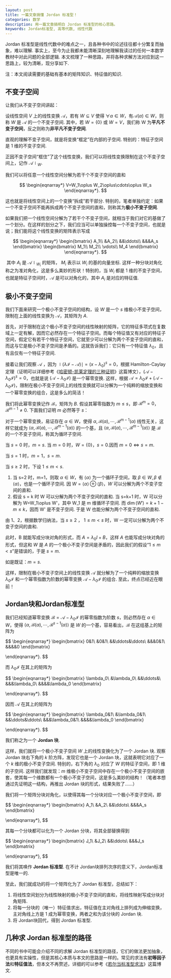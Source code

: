 ```yaml
---
layout: post
title: 一篇文章搞懂 Jordan 标准型！
categories: 数学
description: 用一篇文章搞明白 Jordan 标准型的核心思路。
keywords: Jordan标准型, 高等代数, 线性代数
---
```


Jordan 标准型是线性代数中的难点之一，且各种书中的论述往往都十分繁复而抽象，难以理解. 事实上，至今为止我都未能清晰深刻地理解我读过的任何一本数学教材中对此问题的全部逻辑. 本文梳理了一种思路，并将各种求解方法对应到这一思路上，较为清晰，现分享如下.

注：本文阅读需要的基础有基本的矩阵知识、特征值的知识.

## 不变子空间

让我们从不变子空间讲起：

设线性空间 $V$ 上的线性变换 $\mathcal{A}$，若有 $W \subseteq V$ 使得 $\forall \alpha \in W$，有$\mathcal{A}(\alpha)\in W$，则称 $W$ 是 $\mathcal{A}$ 的一个不变子空间. 其中，若 $W = \{0\}$ 或 $W=V$，我们称 W 为**平凡不变子空间**，反之则称为**非平凡不变子空间**.

直观的理解不变子空间，就是将变换“框定”在内部的子空间. 特别的：特征子空间是 $1$ 维的不变子空间.

正因不变子空间“框住”了这个线性变换，我们可以将线性变换限制在这个不变子空间上，记作 $\mathcal{A}\mid_W$.

我们可以将任意一个线性空间分解为若干个不变子空间的直和

$$
\begin{eqnarray*}
V=W_1\oplus W_2\oplus\cdots\oplus W_s
\end{eqnarray*}.
$$

这也就是将线性空间上的一个变换“拆成”若干部分. 特别的，笔者单独约定：如果一个不变子空间不能再拆成两个不变子空间的直和，则称其为**极小不变子空间**.

如果我们把一个线性空间分解为了若干个不变子空间，就相当于我们对它的基做了一个划分。在这样的划分之下，我们应当可以单独操控每一个不变子空间，也就是说；我们能将这个线性变换的矩阵表示写成

$$
\begin{eqnarray*}
\begin{bmatrix}
A_1\\
&A_2\\
&&\ddots\\
&&&A_s
\end{bmatrix}
\begin{bmatrix}
M_1\\
M_2\\
\vdots\\
M_4
\end{bmatrix}
\end{eqnarray*}.
$$

​	其中 $A_i$ 是 $\mathcal{A}\mid_{W_i}$ 的矩阵， $M_i$ 表示以 $W_i$ 的基的向量坐标. 这样一种分块对角化称之为准对角化，这是多么美妙的形状！特别的，当 $W_i$ 都是 $1$ 维的不变子空间，也就是特征子空间时，$\mathcal{A}$ 是可以对角化的，其中 $A_i$ 是对应的特征值.

## 极小不变子空间

我们下面来研究一个极小不变子空间的结构，设 $W$ 是一个 $s$ 维极小不变子空间，限制在上面的线性变换为 $\mathcal{A}$，其矩阵为 $A$.

首先，对于限制在这个极小不变子空间的线性映射的矩阵，它的特征多项式在复数域上一定有解，因而它必然存在一个特征子空间。而每个特征值又有对应的特征子空间，假定它有若干个特征子空间，它就至少可以分解为两个不变子空间的直和，而这与它是极小不变子空间是矛盾的。这就告诉我们：它只有一个特征值 $\lambda_0$，且有且仅有一个特征子空间.

接着让我们观察 $\mathcal{A}$ ，因为 $\mid(\lambda \mathcal{I}-\mathcal{A})\mid=(x-\lambda_0)^s=0$，根据 Hamilton-Caylay 定理（证明可以详细参考《[哈密顿-凯莱定理的三种证明](https://blog.csdn.net/qq_35649707/article/details/104789846)》这篇博文），$(\mathcal{A}-\lambda_0\mathcal{I})^s=0$，也就是说 $(\mathcal{A}-\lambda_0\mathcal{I})$ 是一个幂零变换. 这样，根据 $\mathcal{A}=\lambda_0\mathcal{I}+(\mathcal{A}-\lambda_0\mathcal{I})$，限制在极小不变子空间上的线性变换就可以分解为一个纯粹的缩放变换和一个幂零变换的组合，这是多么的简洁！

我们将此幂零变换记作 $\mathcal{B}$，矩阵为 $B$. 假设其幂零指数为 $m\le s$，即 $\mathcal{B}^m=0$，$\mathcal{B}^{m-1}\not= 0$.  下面我们证明 $m$ 必然等于 $s$：

对于一个幂零变换，易证存在 $\alpha\in W$，使得 $\alpha,\mathcal{B}(\alpha),\cdots,\mathcal{B}^{m-1}(\alpha)$ 线性无关，这样它就成为 $\left\langle\alpha,\mathcal{B}(\alpha),\cdots,\mathcal{B}^{m-1}(\alpha)\right\rangle$ 的一个基，且 $\left\langle\alpha,\mathcal{B}(\alpha),\cdots,\mathcal{B}^{m-1}(\alpha)\right\rangle$ 是 $\mathcal{B}$ 的一个不变子空间，称其为循环子空间.

当 $s=0$ 时，$m=s$. 当 $m=0$ 时，$W=\{0\}$，$s=0$.因而 $m=0\Leftrightarrow s=m$.

当 $s=1$ 时，$m=1$，$s=m$.

当 $s\ge 2$ 时，下设 $1\le m<s$.

1. 当 s=2 时，m=1，则取 $\alpha\in W$，有 $\langle\alpha\rangle$ 为一个循环子空间，取 $\beta\in W,\beta\notin\langle\alpha\rangle$，也是一个循环子空间. 因 $W=\langle\alpha\rangle\oplus\langle\beta\rangle$，$W$ 可以分解为两个不变子空间的直和.
2. 假设 s = k 时 W 可以分解为两个不变子空间的直和. 当 s=k+1 时，W 可以分解为 W=W_1\oplus W'，其中 W_1 是 m 维循环子空间. 而 $\dim(W')=k+1-m\le k$，因而 W' 是不变子空间. 于是 W 也能分解为两个不变子空间的直和.

由 1、2，根据数学归纳法，当 $s\ge 2$ ， $1\le m<s$ 时，W 一定可以分解为两个不变子空间的直和.

此时，B 就能写成分块对角的形式，而 $A=\lambda_0 I+B$，这样 $A$ 也能写成分块对角的形式，但这和 $W$ 是 $A$ 的一个极小不变子空间是矛盾的，因此我们的假设“$1\le m<s$”是错误的，于是 $s=m$.

如是既证：$m=s$.

这样，限制在极小不变子空间上的线性变换 $\mathcal{A}$ 就分解为了一个纯粹的缩放变换 $\lambda_0\mathcal{I}$ 和一个幂零指数为阶数的幂零变换 $\mathcal{A}-\lambda_0\mathcal{I}$ 的组合. 至此，终点已经近在眼前！

## Jordan块和Jordan标准型

我们已经知道幂零变换 $\mathcal{B}=\mathcal{A}-\lambda_0\mathcal{I}$ 的幂零指数为阶数 $s$，则必然存在 $\alpha\in W$，使得 $\left\langle\alpha,\mathcal{B}(\alpha),\cdots,\mathcal{B}^{s-1}(\alpha)\right\rangle$ 是 $W$ 的一个基，容易看出，$\mathcal{B}$ 在这组基上的矩阵为

$$
\begin{eqnarray*}
\begin{bmatrix}
0&1\\
&0&1\\
&&\ddots&\ddots\\
&&&0&1\\
&&&&0
\end{bmatrix}

\end{eqnarray*}.
$$

而 $\lambda_0\mathcal{I}$ 在其上的矩阵为

$$
\begin{eqnarray*}
\begin{bmatrix}
\lambda_0\\
&\lambda_0\\
&&\ddots&\\
&&&\lambda_0\\
&&&&\lambda_0
\end{bmatrix}

\end{eqnarray*}.
$$

因而 $\mathcal{A}$ 在其上的矩阵为

$$
\begin{eqnarray*}
\begin{bmatrix}
\lambda_0&1\\
&\lambda_0&1\\
&&\ddots&\ddots\\
&&&\lambda_0&1\\
&&&&\lambda_0
\end{bmatrix}

\end{eqnarray*}.
$$

我们称之为一个 **Jordan 块**.

这样，我们就将一个极小不变子空间 $W$ 上的线性变换化为了一个 Jordan 块. 观察 Jordan 块右下角的 $k$ 阶方阵，发现它也是一个 Jordan 块，这就表明它对应了一个 $k$ 维的极小不变子空间. 特别的，右下角的 $\lambda_0$ 对应了 $W$ 的特征子空间，即 $1$ 维的子空间. 这样我们就发现：$m$ 维极小不变子空间中存在一个极小不变子空间的嵌套，使其每一个维数都有一个极小不变子空间，这是多么美妙的结构！（笔者本想通过先证明这一结构，再推出 Jordan 块的形式，结果失败了……）

我们将一个矩阵分块对角化，以使得其每一个分块对应一个极小不变子空间，即

$$
\begin{eqnarray*}
\begin{bmatrix}
A_1\\
&A_2\\
&&\ddots\\
&&&A_s
\end{bmatrix}

\end{eqnarray*},
$$

其每一个分块都可以化为一个 Jordan 分块，将其全部替换得到

$$
\begin{eqnarray*}
\begin{bmatrix}
J_1\\
&J_2\\
&&\ddots\\
&&&J_s
\end{bmatrix}

\end{eqnarray*},
$$

我们将其唤作 **Jordan 标准型**. 在不计 Jordan块排列次序的意义下，Jordan标准型是唯一的.

至此，我们就成功的将一个矩阵化为了 Jordan 标准型，总结如下：

1. 将线性空间划分为线性映射的极小不变子空间的直和，将线性映射写成分块对角矩阵.
2. 将每一分块的（唯一）特征值求出，特征值在主对角线上排列成为伸缩变换，主对角线上方是 1 成为幂零变换，两者之和为该分块的 Jordan 块.
3. 将 Jordan块回代，得到 Jordan 标准型.

## 几种求 Jordan 标准型的路径

不同的书中可能会介绍不同的求解 Jordan 标准型的路径，它们的做法更加抽象，也更具有实操性，但是其核心本质与本文的思路是一样的。常见的求法有**初等因子法**和**特征值法**，但本文不再赘述，详细的可以参考《[若尔当标准型求法](https://blog.csdn.net/Whitecedar/article/details/109703790)》这篇博文.






